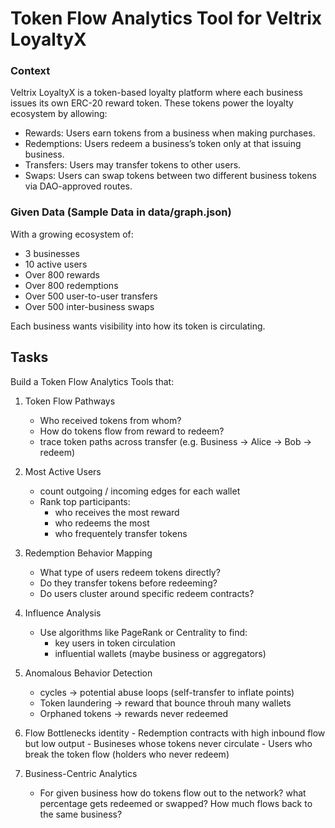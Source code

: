 # Token Flow Analytics Tool for Veltrix LoyaltyX

### Context
Veltrix LoyaltyX is a token-based loyalty platform where each business issues its own ERC-20 reward token. These tokens power the loyalty ecosystem by allowing:

- Rewards: Users earn tokens from a business when making purchases.
- Redemptions: Users redeem a business’s token only at that issuing business.
- Transfers: Users may transfer tokens to other users.
- Swaps: Users can swap tokens between two different business tokens via DAO-approved routes.

### Given Data (Sample Data in data/graph.json)
With a growing ecosystem of:

- 3 businesses
- 10 active users
- Over 800 rewards
- Over 800 redemptions
- Over 500 user-to-user transfers
- Over 500 inter-business swaps

Each business wants visibility into how its token is circulating.

## Tasks
Build a Token Flow Analytics Tools that:
1. Token Flow Pathways
	- Who received tokens from whom?
	- How do tokens flow from reward to redeem?
	- trace token paths across transfer (e.g. Business -> Alice -> Bob -> redeem)

2. Most Active Users
	- count outgoing / incoming edges for each wallet
	- Rank top participants:
		* who receives the most reward
		* who redeems the most
		* who frequentely transfer tokens

3. Redemption Behavior Mapping
	- What type of users redeem tokens directly?
	- Do they transfer tokens before redeeming?
	- Do users cluster around specific redeem contracts?

4. Influence Analysis
	- Use algorithms like PageRank or Centrality to find:
		* key users in token circulation
		* influential wallets (maybe business or aggregators)

5. Anomalous Behavior Detection
	- cycles -> potential abuse loops (self-transfer to inflate points)
	- Token laundering -> reward that bounce throuh many wallets
	- Orphaned tokens -> rewards never redeemed

6. Flow Bottlenecks
	 identity
			- Redemption contracts with high inbound flow but low output
			- Busineses whose tokens never circulate
			- Users who break the token flow (holders who never redeem)

7. Business-Centric Analytics
	- For given business
			how do tokens flow out to the network?
			what percentage gets redeemed or swapped?
			How much flows back to the same business?